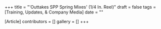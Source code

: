 +++
title = "'Outtakes SPP Spring Mixes' (1/4 In. Reel)"
draft = false
tags = [Training, Updates, & Company Media]
date = ""

[Article]
contributors = []
gallery = []
+++